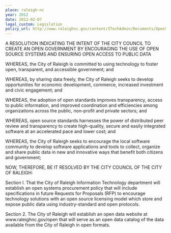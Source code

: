 ```yaml
---
place: raleigh-nc
year: 2012
date: 2012-02-07
legal_custom: Legislation
policy_url: http://www.raleighnc.gov/content/ITechAdmin/Documents/OpenSourceSystemsResolution.pdf
---
```


<p>A RESOLUTION INDICATING THE INTENT OF THE CITY COUNCIL TO CREATE AN OPEN GOVERNMENT BY ENCOURAGING THE USE OF OPEN SOURCE SYSTEMS AND ENSURING OPEN ACCESS TO PUBLIC DATA</p>
<p>WHEREAS, the City of Raleigh is committed to using technology to foster open, transparent, and accessible government; and</p>
<p>WHEREAS, by sharing data freely, the City of Raleigh seeks to develop opportunities for economic development, commerce, increased investment and civic engagement; and</p>
<p>WHEREAS, the adoption of open standards improves transparency, access to public information, and improved coordination and efficiencies among organizations across the public, non-profit and private sectors; and</p>
<p>WHEREAS, open source standards harnesses the power of distributed peer review and transparency to create high-quality, secure and easily integrated software at an accelerated pace and lower cost; and</p>
<p>WHEREAS, the City of Raleigh seeks to encourage the local software community to develop software applications and tools to collect, organize and share public data in new and innovative ways that benefit both citizens and government;</p>
<p>NOW, THEREFORE, BE IT RESOLVED BY THE CITY COUNCIL OF THE CITY OF RALEIGH:</p>
<p>Section l. That the City of Raleigh Information Technology department will establish an open systems procurement policy that will include specifications in future Requests for Proposals (RFP) to encourage technology solutions with an open source licensing model which store and expose public data using industry-standard and open protocols.</p>
<p>Section 2. The City of Raleigh will establish an open data website at www.raleighnc.gov/open that will serve as an open data catalog of the data available from the City of Raleigh in open formats.</p>
